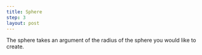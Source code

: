 ```yaml
---
title: Sphere
step: 3
layout: post
---
```

The sphere takes an argument of the radius of the sphere you would like to create. 

<script src="https://gist.github.com/madhephaestus/09a7c973ba854d9b8d35.js"></script>
